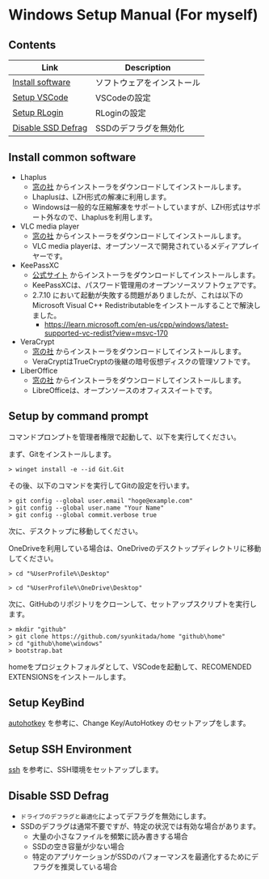 # Windows Setup Manual (For myself)

## Contents

| Link                                      | Description                |
| ----------------------------------------- | -------------------------- |
| [Install software](#install-software)     | ソフトウェアをインストール |
| [Setup VSCode](#setup-vscode)             | VSCodeの設定               |
| [Setup RLogin](#setup-rlogin)             | RLoginの設定               |
| [Disable SSD Defrag](#disable-ssd-defrag) | SSDのデフラグを無効化      |

## Install common software

- Lhaplus
  - [窓の社](https://forest.watch.impress.co.jp/library/software/lhaplus/) からインストーラをダウンロードしてインストールします。
  - Lhaplusは、LZH形式の解凍に利用します。
  - Windowsは一般的な圧縮解凍をサポートしていますが、LZH形式はサポート外なので、Lhaplusを利用します。
- VLC media player
  - [窓の社](https://forest.watch.impress.co.jp/library/software/vlcmedia_ply/) からインストーラをダウンロードしてインストールします。
  - VLC media playerは、オープンソースで開発されているメディアプレイヤーです。
- KeePassXC
  - [公式サイト](https://keepassxc.org/) からインストーラをダウンロードしてインストールします。
  - KeePassXCは、パスワード管理用のオープンソースソフトウェアです。
  - 2.7.10 において起動が失敗する問題がありましたが、これは以下のMicrosoft Visual C++ Redistributableをインストールすることで解決しました。
    - https://learn.microsoft.com/en-us/cpp/windows/latest-supported-vc-redist?view=msvc-170
- VeraCrypt
  - [窓の社](https://forest.watch.impress.co.jp/library/software/veracrypt/) からインストーラをダウンロードしてインストールします。
  - VeraCryptはTrueCryptの後継の暗号仮想ディスクの管理ソフトです。
- LiberOffice
  - [窓の社](https://forest.watch.impress.co.jp/library/software/libreoffice/) からインストーラをダウンロードしてインストールします。
  - LibreOfficeは、オープンソースのオフィススイートです。

## Setup by command prompt

コマンドプロンプトを管理者権限で起動して、以下を実行してください。

まず、Gitをインストールします。

```
> winget install -e --id Git.Git
```

その後、以下のコマンドを実行してGitの設定を行います。

```
> git config --global user.email "hoge@example.com"
> git config --global user.name "Your Name"
> git config --global commit.verbose true
```

次に、デスクトップに移動してください。

OneDriveを利用している場合は、OneDriveのデスクトップディレクトリに移動してください。

```
> cd "%UserProfile%\Desktop"

> cd "%UserProfile%\OneDrive\Desktop"
```

次に、GitHubのリポジトリをクローンして、セットアップスクリプトを実行します。

```
> mkdir "github"
> git clone https://github.com/syunkitada/home "github\home"
> cd "github\home\windows"
> bootstrap.bat
```

homeをプロジェクトフォルダとして、VSCodeを起動して、RECOMENDED EXTENSIONSをインストールします。

## Setup KeyBind

[autohotkey](https://github.com/syunkitada/autohotkey) を参考に、Change Key/AutoHotkey のセットアップをします。

## Setup SSH Environment

[ssh](./ssh.md) を参考に、SSH環境をセットアップします。

## Disable SSD Defrag

- `ドライブのデフラグと最適化`によってデフラグを無効にします。
- SSDのデフラグは通常不要ですが、特定の状況では有効な場合があります。
  - 大量の小さなファイルを頻繁に読み書きする場合
  - SSDの空き容量が少ない場合
  - 特定のアプリケーションがSSDのパフォーマンスを最適化するためにデフラグを推奨している場合
